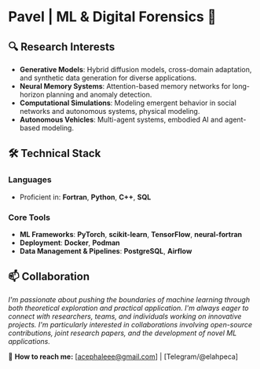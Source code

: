 # Pavel | ML & Digital Forensics 🚀

## 🔍 Research Interests
- **Generative Models**: Hybrid diffusion models, cross-domain adaptation, and synthetic data generation for diverse applications.
- **Neural Memory Systems**: Attention-based memory networks for long-horizon planning and anomaly detection.
- **Computational Simulations**: Modeling emergent behavior in social networks and autonomous systems, physical modeling.
- **Autonomous Vehicles**: Multi-agent systems, embodied AI and agent-based modeling.

## 🛠️ Technical Stack
### Languages
- Proficient in: **Fortran**, **Python**, **C++**, **SQL**

### Core Tools
- **ML Frameworks**: **PyTorch**, **scikit-learn**, **TensorFlow**, **neural-fortran**
- **Deployment**: **Docker**, **Podman**
- **Data Management & Pipelines**: **PostgreSQL**, **Airflow**

## 📫 Collaboration

*I'm passionate about pushing the boundaries of machine learning through both theoretical exploration and practical application. I'm always eager to connect with researchers, teams, and individuals working on innovative projects. I'm particularly interested in collaborations involving open-source contributions, joint research papers, and the development of novel ML applications.*

📧 **How to reach me:** [acephaleee@gmail.com] | [Telegram/@elahpeca]
